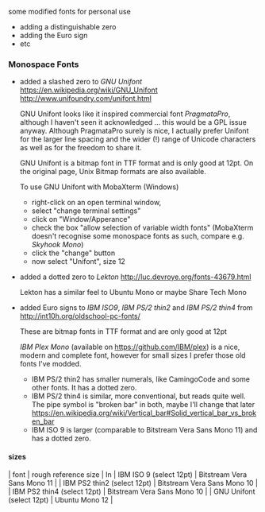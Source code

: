 some modified fonts for personal use
- adding a distinguishable zero
- adding the Euro sign
- etc


### Monospace Fonts

- added a slashed zero to *GNU Unifont*
  https://en.wikipedia.org/wiki/GNU_Unifont
  http://www.unifoundry.com/unifont.html

  GNU Unifont looks like it inspired commercial font *PragmataPro*, although I haven't seen it acknowledged ... this would be a GPL issue anyway. 
  Although PragmataPro surely is nice, I actually prefer Unifont for the larger line spacing and the wider (!) range of Unicode characters
  as well as for the freedom to share it.

  GNU Unifont is a bitmap font in TTF format and is only good at 12pt. On the original page, Unix Bitmap formats are also available.

  To use GNU Unifont with MobaXterm (Windows)
  -  right-click on an open terminal window, 
  - select "change terminal settings" 
  - click on "Window/Apperance"
  - check the box "allow selection of variable width fonts" (MobaXterm doesn't recognise some monospace fonts as such, compare e.g. *Skyhook Mono*)
  - click the "change" button
  - now select "Unifont", size 12  
  
 
- added a dotted zero to *Lekton* http://luc.devroye.org/fonts-43679.html

  Lekton has a similar feel to Ubuntu Mono or maybe Share Tech Mono

- added Euro signs to *IBM ISO9*, *IBM PS/2 thin2* and *IBM PS/2 thin4* from http://int10h.org/oldschool-pc-fonts/
  
  These are bitmap fonts in TTF format and are only good at 12pt

  *IBM Plex Mono* (available on https://github.com/IBM/plex) is a nice, modern and complete font, however for small sizes I prefer those old fonts I've modded.
  
  - IBM PS/2 thin2 has smaller numerals, like CamingoCode and some other fonts. It has a dotted zero.
  - IBM PS/2 thin4 is similar, more conventional, but reads quite well. The pipe symbol is "broken bar" in both, maybe I'll change that later https://en.wikipedia.org/wiki/Vertical_bar#Solid_vertical_bar_vs_broken_bar
  - IBM ISO 9 is larger (comparable to Bitstream Vera Sans Mono 11) and has a dotted zero.



#### sizes

| font			       | rough reference size        | In
| IBM ISO 9 (select 12pt)      | Bitstream Vera Sans Mono 11 |
| IBM PS2 thin2  (select 12pt) | Bitstream Vera Sans Mono 10 |
| IBM PS2 thin4  (select 12pt) | Bitstream Vera Sans Mono 10 |
| GNU Unifont (select 12pt)    | Ubuntu Mono 12              |
